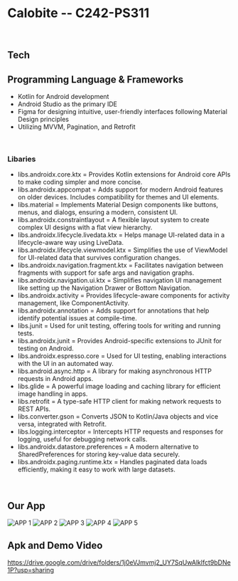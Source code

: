# Calobite -- C242-PS311 

<br>

## Tech
## Programming Language & Frameworks
- Kotlin for Android development
- Android Studio as the primary IDE
- Figma for designing intuitive, user-friendly interfaces following Material Design principles
- Utilizing MVVM, Pagination, and Retrofit

<br>

### Libaries
- libs.androidx.core.ktx = Provides Kotlin extensions for Android core APIs to make coding simpler and more concise.
- libs.androidx.appcompat = Adds support for modern Android features on older devices. Includes compatibility for themes and UI elements.
- libs.material = Implements Material Design components like buttons, menus, and dialogs, ensuring a modern, consistent UI.
- libs.androidx.constraintlayout = A flexible layout system to create complex UI designs with a flat view hierarchy.
- libs.androidx.lifecycle.livedata.ktx = Helps manage UI-related data in a lifecycle-aware way using LiveData.
- libs.androidx.lifecycle.viewmodel.ktx = Simplifies the use of ViewModel for UI-related data that survives configuration changes.
- libs.androidx.navigation.fragment.ktx = Facilitates navigation between fragments with support for safe args and navigation graphs.
- libs.androidx.navigation.ui.ktx = Simplifies navigation UI management like setting up the Navigation Drawer or Bottom Navigation.
- libs.androidx.activity = Provides lifecycle-aware components for activity management, like ComponentActivity.
- libs.androidx.annotation = Adds support for annotations that help identify potential issues at compile-time.
- libs.junit = Used for unit testing, offering tools for writing and running tests.
- libs.androidx.junit = Provides Android-specific extensions to JUnit for testing on Android.
- libs.androidx.espresso.core = Used for UI testing, enabling interactions with the UI in an automated way.
- libs.android.async.http = A library for making asynchronous HTTP requests in Android apps.
- libs.glide = A powerful image loading and caching library for efficient image handling in apps.
- libs.retrofit = A type-safe HTTP client for making network requests to REST APIs.
- libs.converter.gson = Converts JSON to Kotlin/Java objects and vice versa, integrated with Retrofit.
- libs.logging.interceptor = Intercepts HTTP requests and responses for logging, useful for debugging network calls.
- libs.androidx.datastore.preferences = A modern alternative to SharedPreferences for storing key-value data securely.
- libs.androidx.paging.runtime.ktx = Handles paginated data loads efficiently, making it easy to work with large datasets.

<br>

## Our App
![APP 1](https://github.com/user-attachments/assets/eb4c5402-8d7d-4a5d-b99c-78854991755a) ![APP 2](https://github.com/user-attachments/assets/e2b2f2a1-a08a-46b5-b99c-0d1450860900) ![APP 3](https://github.com/user-attachments/assets/e3e774f8-13ce-404c-8387-3f4d15dbc080) ![APP 4](https://github.com/user-attachments/assets/5e257bbf-b2cb-4913-8ec1-93cbc905b237)  ![APP 5](https://github.com/user-attachments/assets/f3c60e73-6c5c-4fd0-8a5c-a6faef2fd3eb)

## Apk and Demo Video
https://drive.google.com/drive/folders/1j0eVJmvmj2_UY7SqUwAlklfct9bDNe1P?usp=sharing

